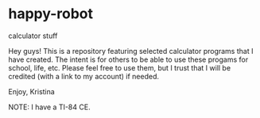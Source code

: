 # happy-robot
calculator stuff

Hey guys! This is a repository featuring selected calculator programs that I have created. The intent is for others to be able to use these progams for school, life, etc. Please feel free to use them, but I trust that I will be credited (with a link to my account) if needed.

Enjoy, Kristina

NOTE: I have a TI-84 CE. 
